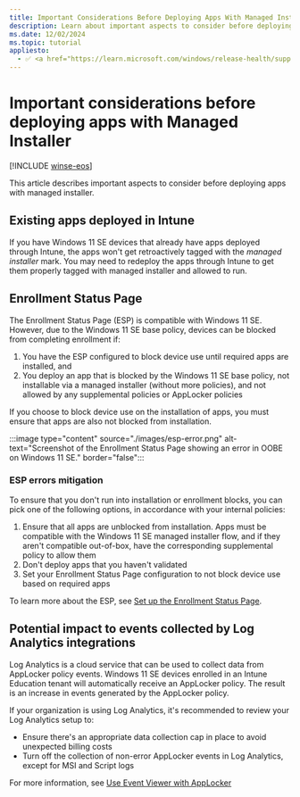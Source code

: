 ```yaml
---
title: Important Considerations Before Deploying Apps With Managed Installer For Windows 11 SE
description: Learn about important aspects to consider before deploying apps with managed installer.
ms.date: 12/02/2024
ms.topic: tutorial
appliesto:
  - ✅ <a href="https://learn.microsoft.com/windows/release-health/supported-versions-windows-client" target="_blank">Windows 11 SE, version 22H2 and later</a>
---
```


# Important considerations before deploying apps with Managed Installer

[!INCLUDE [winse-eos](../../includes/winse-eos.md)]

This article describes important aspects to consider before deploying apps with managed installer.

## Existing apps deployed in Intune

If you have Windows 11 SE devices that already have apps deployed through Intune, the apps won't get retroactively tagged with the *managed installer* mark. You may need to redeploy the apps through Intune to get them properly tagged with managed installer and allowed to run.

## Enrollment Status Page

The Enrollment Status Page (ESP) is compatible with Windows 11 SE. However, due to the Windows 11 SE base policy, devices can be blocked from completing enrollment if:

1. You have the ESP configured to block device use until required apps are installed, and
2. You deploy an app that is blocked by the Windows 11 SE base policy, not installable via a managed installer (without more policies), and not allowed by any supplemental policies or AppLocker policies
<!--
For example, if you deploy a UWP LOB app but haven't deployed a supplemental policy to allow the app, ESP will fail.-->

If you choose to block device use on the installation of apps, you must ensure that apps are also not blocked from installation.

:::image type="content" source="./images/esp-error.png" alt-text="Screenshot of the Enrollment Status Page showing an error in OOBE on Windows 11 SE." border="false":::

### ESP errors mitigation

To ensure that you don't run into installation or enrollment blocks, you can pick one of the following options, in accordance with your internal policies:

1. Ensure that all apps are unblocked from installation. Apps must be compatible with the Windows 11 SE managed installer flow, and if they aren't compatible out-of-box, have the corresponding supplemental policy to allow them
2. Don't deploy apps that you haven't validated
3. Set your Enrollment Status Page configuration to not block device use based on required apps

To learn more about the ESP, see [Set up the Enrollment Status Page][MEM-1].

## Potential impact to events collected by Log Analytics integrations

Log Analytics is a cloud service that can be used to collect data from AppLocker policy events. Windows 11 SE devices enrolled in an Intune Education tenant will automatically receive an AppLocker policy. The result is an increase in events generated by the AppLocker policy.

If your organization is using Log Analytics, it's recommended to review your Log Analytics setup to:

- Ensure there's an appropriate data collection cap in place to avoid unexpected billing costs
- Turn off the collection of non-error AppLocker events in Log Analytics, except for MSI and Script logs

For more information, see [Use Event Viewer with AppLocker][WIN-1]

[MEM-1]: /mem/intune/enrollment/windows-enrollment-status
[WIN-1]: /windows/security/threat-protection/windows-defender-application-control/applocker/using-event-viewer-with-applocker